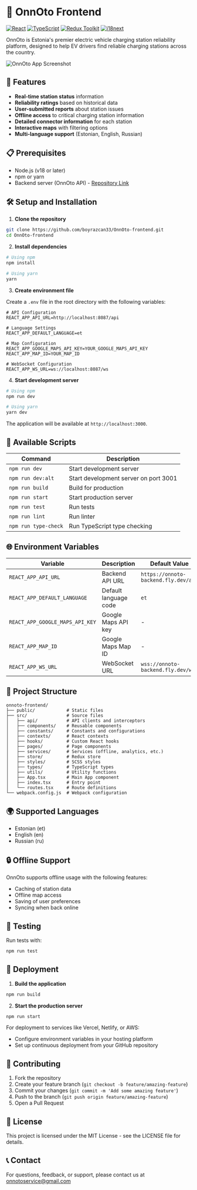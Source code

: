 # 🔋 OnnOto Frontend

[![React](https://img.shields.io/badge/React-18.3.1-61dafb.svg)](https://reactjs.org/)
[![TypeScript](https://img.shields.io/badge/TypeScript-5.3.2-3178c6.svg)](https://www.typescriptlang.org/)
[![Redux Toolkit](https://img.shields.io/badge/Redux_Toolkit-2.7.0-764abc.svg)](https://redux-toolkit.js.org/)
[![i18next](https://img.shields.io/badge/i18next-23.7.6-26a69a.svg)](https://www.i18next.com/)

OnnOto is Estonia's premier electric vehicle charging station reliability platform, designed to help EV drivers find reliable charging stations across the country.

![OnnOto App Screenshot](https://via.placeholder.com/800x400?text=OnnOto+App+Screenshot)

## 🚀 Features

- **Real-time station status** information
- **Reliability ratings** based on historical data
- **User-submitted reports** about station issues
- **Offline access** to critical charging station information
- **Detailed connector information** for each station
- **Interactive maps** with filtering options
- **Multi-language support** (Estonian, English, Russian)

## 📋 Prerequisites

- Node.js (v18 or later)
- npm or yarn
- Backend server (OnnOto API) - [Repository Link](https://github.com/your-username/onnoto-backend)

## 🛠️ Setup and Installation

1. **Clone the repository**

```bash
git clone https://github.com/boyrazcan33/OnnOto-frontend.git
cd OnnOto-frontend
```

2. **Install dependencies**

```bash
# Using npm
npm install

# Using yarn
yarn
```

3. **Create environment file**

Create a `.env` file in the root directory with the following variables:

```env
# API Configuration
REACT_APP_API_URL=http://localhost:8087/api

# Language Settings
REACT_APP_DEFAULT_LANGUAGE=et

# Map Configuration
REACT_APP_GOOGLE_MAPS_API_KEY=YOUR_GOOGLE_MAPS_API_KEY
REACT_APP_MAP_ID=YOUR_MAP_ID

# WebSocket Configuration
REACT_APP_WS_URL=ws://localhost:8087/ws
```

4. **Start development server**

```bash
# Using npm
npm run dev

# Using yarn
yarn dev
```

The application will be available at `http://localhost:3000`.

## 🔄 Available Scripts

| Command | Description |
|---------|-------------|
| `npm run dev` | Start development server |
| `npm run dev:alt` | Start development server on port 3001 |
| `npm run build` | Build for production |
| `npm run start` | Start production server |
| `npm run test` | Run tests |
| `npm run lint` | Run linter |
| `npm run type-check` | Run TypeScript type checking |

## 🌐 Environment Variables

| Variable | Description | Default Value |
|----------|-------------|---------------|
| `REACT_APP_API_URL` | Backend API URL | `https://onnoto-backend.fly.dev/api` |
| `REACT_APP_DEFAULT_LANGUAGE` | Default language code | `et` |
| `REACT_APP_GOOGLE_MAPS_API_KEY` | Google Maps API key | - |
| `REACT_APP_MAP_ID` | Google Maps Map ID | - |
| `REACT_APP_WS_URL` | WebSocket URL | `wss://onnoto-backend.fly.dev/ws` |

## 📁 Project Structure

```
onnoto-frontend/
├── public/            # Static files
├── src/               # Source files
│   ├── api/           # API clients and interceptors
│   ├── components/    # Reusable components
│   ├── constants/     # Constants and configurations
│   ├── contexts/      # React contexts
│   ├── hooks/         # Custom React hooks
│   ├── pages/         # Page components
│   ├── services/      # Services (offline, analytics, etc.)
│   ├── store/         # Redux store
│   ├── styles/        # SCSS styles
│   ├── types/         # TypeScript types
│   ├── utils/         # Utility functions
│   ├── App.tsx        # Main App component
│   ├── index.tsx      # Entry point
│   └── routes.tsx     # Route definitions
└── webpack.config.js  # Webpack configuration
```

## 🌍 Supported Languages

- Estonian (et)
- English (en)
- Russian (ru)

## 🔒 Offline Support

OnnOto supports offline usage with the following features:
- Caching of station data
- Offline map access
- Saving of user preferences
- Syncing when back online

## 🧪 Testing

Run tests with:

```bash
npm run test
```

## 🚢 Deployment

1. **Build the application**

```bash
npm run build
```

2. **Start the production server**

```bash
npm run start
```

For deployment to services like Vercel, Netlify, or AWS:

- Configure environment variables in your hosting platform
- Set up continuous deployment from your GitHub repository

## 🤝 Contributing

1. Fork the repository
2. Create your feature branch (`git checkout -b feature/amazing-feature`)
3. Commit your changes (`git commit -m 'Add some amazing feature'`)
4. Push to the branch (`git push origin feature/amazing-feature`)
5. Open a Pull Request

## 📄 License

This project is licensed under the MIT License - see the LICENSE file for details.

## 📞 Contact

For questions, feedback, or support, please contact us at onnotoservice@gmail.com

